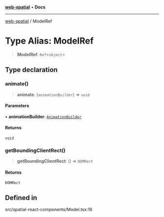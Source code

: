 [**web-spatial**](../README.md) • **Docs**

***

[web-spatial](../globals.md) / ModelRef

# Type Alias: ModelRef

> **ModelRef**: `Ref`\<`object`\>

## Type declaration

### animate()

> **animate**: (`animationBuilder`) => `void`

#### Parameters

• **animationBuilder**: [`AnimationBuilder`](../classes/AnimationBuilder.md)

#### Returns

`void`

### getBoundingClientRect()

> **getBoundingClientRect**: () => `DOMRect`

#### Returns

`DOMRect`

## Defined in

src/spatial-react-components/Model.tsx:16
